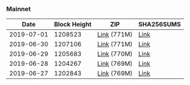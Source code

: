 ### Mainnet

|    Date    | Block Height | ZIP | SHA256SUMS |
| ---------- | ------------ | --- | ---------- |
| 2019-07-01 | 1208523 | [Link](https://s3-ap-southeast-2.amazonaws.com/ion-bootstrap/mainnet/2019-07-01/bootstrap.dat.zip) (771M) | [Link](https://s3-ap-southeast-2.amazonaws.com/ion-bootstrap/mainnet/2019-07-01/SHA256SUMS) |
| 2019-06-30 | 1207106 | [Link](https://s3-ap-southeast-2.amazonaws.com/ion-bootstrap/mainnet/2019-06-30/bootstrap.dat.zip) (771M) | [Link](https://s3-ap-southeast-2.amazonaws.com/ion-bootstrap/mainnet/2019-06-30/SHA256SUMS) |
| 2019-06-29 | 1205683 | [Link](https://s3-ap-southeast-2.amazonaws.com/ion-bootstrap/mainnet/2019-06-29/bootstrap.dat.zip) (770M) | [Link](https://s3-ap-southeast-2.amazonaws.com/ion-bootstrap/mainnet/2019-06-29/SHA256SUMS) |
| 2019-06-28 | 1204267 | [Link](https://s3-ap-southeast-2.amazonaws.com/ion-bootstrap/mainnet/2019-06-28/bootstrap.dat.zip) (769M) | [Link](https://s3-ap-southeast-2.amazonaws.com/ion-bootstrap/mainnet/2019-06-28/SHA256SUMS) |
| 2019-06-27 | 1202843 | [Link](https://s3-ap-southeast-2.amazonaws.com/ion-bootstrap/mainnet/2019-06-27/bootstrap.dat.zip) (769M) | [Link](https://s3-ap-southeast-2.amazonaws.com/ion-bootstrap/mainnet/2019-06-27/SHA256SUMS) |
